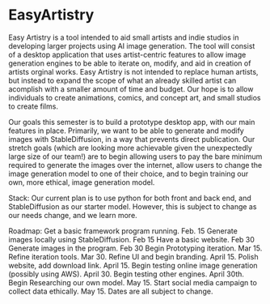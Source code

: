 # EasyArtistry
Easy Artistry is a tool intended to aid small artists and indie studios in developing larger projects using AI image generation. The tool will consist of a desktop application that uses artist-centric features to allow image generation engines to be able to iterate on, modify, and aid in creation of artists orginal works. Easy Artistry is not intended to replace human artists, but instead to expand the scope of what an already skilled artist can acomplish with a smaller amount of time and budget. Our hope is to allow individuals to create animations, comics, and concept art, and small studios to create films. 

Our goals this semester is to build a prototype desktop app, with our main features in place. Primarily, we want to be able to generate and modify images with StableDiffusion, in a way that prevents direct publication. Our stretch goals (which are looking more achievable given the unexpectedly large size of our team!) are to begin allowing users to pay the bare minimum required to generate the images over the internet, allow users to change the image generation model to one of their choice, and to begin training our own, more ethical, image generation model. 

Stack: Our current plan is to use python for both front and back end, and StableDiffusion as our starter model. However, this is subject to change as our needs change, and we learn more.


Roadmap:
Get a basic framework program running. Feb. 15
Generate images locally using StableDiffusion. Feb 15
Have a basic website. Feb 30
Generate images in the program. Feb 30
Begin Prototyping iteration. Mar 15.
Refine iteration tools. Mar 30.
Refine UI and begin branding. April 15.
Polish website, add download link. April 15.
Begin testing online image generation (possibly using AWS). April 30.
Begin testing other engines. April 30th.
Begin Researching our own model. May 15.
Start social media campaign to collect data ethically. May 15.
Dates are all subject to change.
